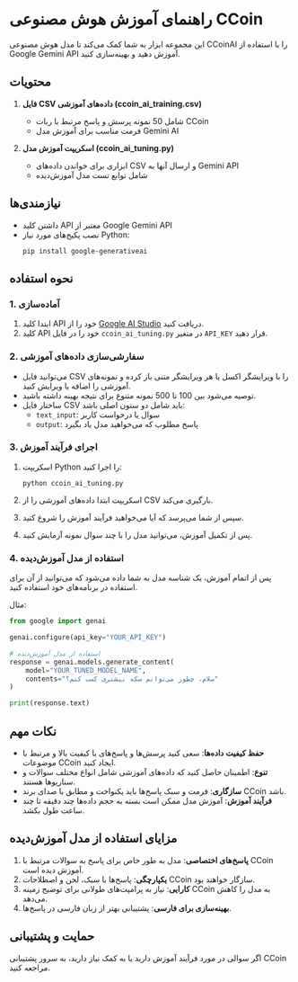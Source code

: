 # راهنمای آموزش هوش مصنوعی CCoin

این مجموعه ابزار به شما کمک می‌کند تا مدل هوش مصنوعی CCoinAI را با استفاده از Google Gemini API آموزش دهید و بهینه‌سازی کنید.

## محتویات

1. **فایل CSV داده‌های آموزشی (ccoin_ai_training.csv)**
   - شامل 50 نمونه پرسش و پاسخ مرتبط با ربات CCoin
   - فرمت مناسب برای آموزش مدل Gemini AI

2. **اسکریپت آموزش مدل (ccoin_ai_tuning.py)**
   - ابزاری برای خواندن داده‌های CSV و ارسال آنها به Gemini API
   - شامل توابع تست مدل آموزش‌دیده

## نیازمندی‌ها

- داشتن کلید API معتبر از Google Gemini API
- نصب پکیج‌های مورد نیاز Python:
  ```
  pip install google-generativeai
  ```

## نحوه استفاده

### 1. آماده‌سازی

1. ابتدا کلید API خود را از [Google AI Studio](https://aistudio.google.com/) دریافت کنید.
2. کلید API خود را در فایل `ccoin_ai_tuning.py` در متغیر `API_KEY` قرار دهید.

### 2. سفارشی‌سازی داده‌های آموزشی

- می‌توانید فایل CSV را با ویرایشگر اکسل یا هر ویرایشگر متنی باز کرده و نمونه‌های آموزشی را اضافه یا ویرایش کنید.
- توصیه می‌شود بین 100 تا 500 نمونه متنوع برای نتیجه بهینه داشته باشید.
- ساختار فایل CSV باید شامل دو ستون اصلی باشد:
  - `text_input`: سوال یا درخواست کاربر
  - `output`: پاسخ مطلوب که می‌خواهید مدل یاد بگیرد

### 3. اجرای فرآیند آموزش

1. اسکریپت Python را اجرا کنید:
   ```
   python ccoin_ai_tuning.py
   ```

2. اسکریپت ابتدا داده‌های آموزشی را از CSV بارگیری می‌کند.
3. سپس از شما می‌پرسد که آیا می‌خواهید فرآیند آموزش را شروع کنید.
4. پس از تکمیل آموزش، می‌توانید مدل را با چند سوال نمونه آزمایش کنید.

### 4. استفاده از مدل آموزش‌دیده

پس از اتمام آموزش، یک شناسه مدل به شما داده می‌شود که می‌توانید از آن برای استفاده در برنامه‌های خود استفاده کنید.

مثال:
```python
from google import genai

genai.configure(api_key="YOUR_API_KEY")

# استفاده از مدل آموزش‌دیده
response = genai.models.generate_content(
    model="YOUR_TUNED_MODEL_NAME",
    contents="سلام، چطور می‌توانم سکه بیشتری کسب کنم؟"
)

print(response.text)
```

## نکات مهم

- **حفظ کیفیت داده‌ها**: سعی کنید پرسش‌ها و پاسخ‌های با کیفیت بالا و مرتبط با موضوعات CCoin ایجاد کنید.
- **تنوع**: اطمینان حاصل کنید که داده‌های آموزشی شامل انواع مختلف سوالات و سناریوها هستند.
- **سازگاری**: فرمت و سبک پاسخ‌ها باید یکنواخت و مطابق با صدای برند CCoin باشد.
- **فرآیند آموزش**: آموزش مدل ممکن است بسته به حجم داده‌ها چند دقیقه تا چند ساعت طول بکشد.

## مزایای استفاده از مدل آموزش‌دیده

1. **پاسخ‌های اختصاصی**: مدل به طور خاص برای پاسخ به سوالات مرتبط با CCoin آموزش دیده است.
2. **یکپارچگی**: پاسخ‌ها با سبک، لحن و اصطلاحات CCoin سازگار خواهند بود.
3. **کارایی**: نیاز به پرامپت‌های طولانی برای توضیح زمینه CCoin به مدل را کاهش می‌دهد.
4. **بهینه‌سازی برای فارسی**: پشتیبانی بهتر از زبان فارسی در پاسخ‌ها.

## حمایت و پشتیبانی

اگر سوالی در مورد فرآیند آموزش دارید یا به کمک نیاز دارید، به سرور پشتیبانی CCoin مراجعه کنید.